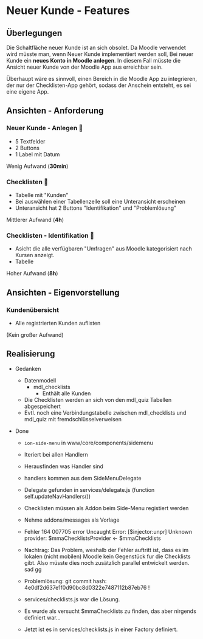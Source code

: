 # Neuer Kunde - Features

## Überlegungen
Die Schaltfläche neuer Kunde ist an sich obsolet.
Da Moodle verwendet wird müsste man, wenn Neuer Kunde implementiert werden soll,
Bei neuer Kunde ein **neues Konto in Moodle anlegen**.
In diesem Fall müsste die Ansicht neuer Kunde von der Moodle App aus erreichbar
sein.

Überhaupt wäre es sinnvoll, einen Bereich in die Moodle App zu integrieren,
der nur der Checklisten-App gehört, sodass der Anschein entsteht, es sei eine
eigene App.

## Ansichten - Anforderung

### Neuer Kunde - Anlegen :red_circle:

 - 5 Textfelder
 - 2 Buttons
 - 1 Label mit Datum

Wenig Aufwand (**30min**)

### Checklisten :red_circle:

 - Tabelle mit "Kunden"
 - Bei auswählen einer Tabellenzelle soll eine Unteransicht erscheinen
 - Unteransicht hat 2 Buttons "Identifikation" und "Problemlösung"

Mittlerer Aufwand (**4h**)

### Checklisten - Identifikation :red_circle:

 - Asicht die alle verfügbaren "Umfragen" aus Moodle kategorisiert nach Kursen
   anzeigt.
 - Tabelle

Hoher Aufwand (**8h**)

## Ansichten - Eigenvorstellung

### Kundenübersicht

- Alle registrierten Kunden auflisten

(Kein großer Aufwand)


## Realisierung

- Gedanken
  - Datenmodell
    - mdl_checklists
      - Enthält alle Kunden
  - Die Checklisten werden an sich von den mdl_quiz Tabellen abgespeichert
  - Evtl. noch eine Verbindungstabelle zwischen mdl_checklists und mdl_quiz mit fremdschlüsselverweisen


- Done
  - `ion-side-menu` in www/core/components/sidemenu
  - Iteriert bei allen Handlern
  - Herausfinden was Handler sind
  - handlers kommen aus dem SideMenuDelegate
  - Delegate gefunden in services/delegate.js (function self.updateNavHandlers())
  - Checklisten müssen als Addon beim Side-Menu registiert werden
  - Nehme addons/messages als Vorlage

  - Fehler
  164   007705   error    Uncaught Error: [$injector:unpr] Unknown provider: $mmaChecklistsProvider <- $mmaChecklists

  - Nachtrag: Das Problem, weshalb der Fehler auftritt ist, dass es im lokalen
              (nicht mobilen) Moodle kein Gegenstück fur die Checklists gibt.
              Also müsste dies noch zusätzlich parallel entwickelt werden.
              sad gg
  - Problemlösung: git commit hash: 4e0df2d637e1f0d90bc8d0322e7487112b87eb76 !
  - services/checklists.js war die Lösung.
  - Es wurde als versucht $mmaChecklists zu finden, das aber nirgends definiert war...
  - Jetzt ist es in services/checklists.js in einer Factory definiert.
